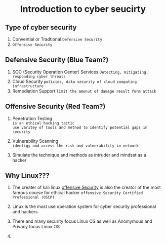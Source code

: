 <h1 align="center">Introduction to cyber seucirty</h1>

## Type of cyber security

1. Convential or Tradtional `Defensive Security`
2. `Offensive Security`


## Defensive Security (Blue Team?)

1. SOC (Security Operation Center) Services
`Detecting, mitigating, responding cyber threats`
2. Cloud Security
`policies, data security of cloud computing infrastructure`
3. Remediation Support
`limit the amonut of damage result form attack`


## Offensive Security (Red Team?)

1. Penetration Testing<br>
`is an ethical hacking tactic` <br>
`use varitey of tools and method to identify potential gaps in security`

2. Vulnerability Scanning <br>
`identigy and access the risk and vulnerability in network`

3. Simulate the technique and methods as intruder and mindset as a hacker

## Why Linux???


1. The creater of kali linux [offensive Security](https://www.offensive-security.com) is also the creator of the most famous course for ethical hacker `offensive Security Certified Professional (OSCP)` 

2. Linux is the most use operation system for cyber security professional and hackers.

3. There and many security focus Linux OS as well as Anomymous and Privacy focus Linux OS

4. 